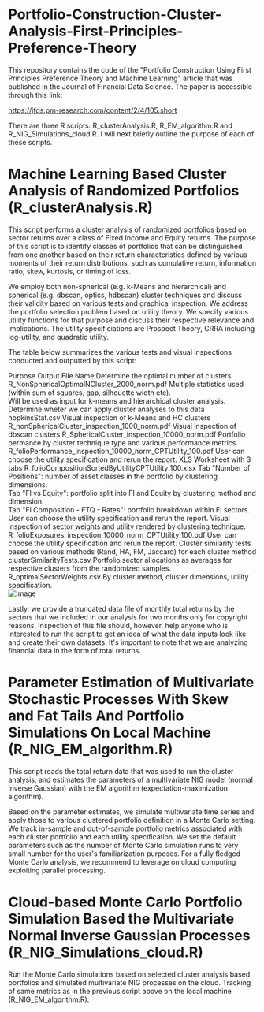 # Portfolio-Construction-Cluster-Analysis-First-Principles-Preference-Theory
This repository contains the code of the "Portfolio Construction Using First Principles Preference Theory and Machine Learning" article that was published in the Journal of Financial Data Science. The paper is accessible through this link:

https://jfds.pm-research.com/content/2/4/105.short

There are three R scripts: R_clusterAnalysis.R, R_EM_algorithm.R and R_NIG_Simulations_cloud.R. I will next briefly outline the purpose of each of these scripts.

# Machine Learning Based Cluster Analysis of Randomized Portfolios (R_clusterAnalysis.R)
This script performs a cluster analysis of randomized portfolios based on sector returns over a class of Fixed Income and Equity returns. The purpose of this script is to identify classes of portfolios that can be distinguished from one another based on their return characteristics defined by various moments of their return distributions, such as cumulative return, information ratio, skew, kurtosis, or timing of loss.

We employ both non-spherical (e.g. k-Means and hierarchical) and spherical (e.g. dbscan, optics, hdbscan) cluster techniques and discuss their validity based on various tests and graphical inspection. We address the portfolio selection problem based on utility theory. We specify various utility functions for that purpose and discuss their respective relevance and implications. The utility specificiations are Prospect Theory, CRRA including log-utility, and quadratic utility.

The table below summarizes the various tests and visual inspections conducted and outputted by this script:


Purpose	Output File Name
Determine the optimal number of clusters. 	R_NonSphericalOptimalNCluster_2000_norm.pdf
Multiple statistics used (within sum of squares, gap, silhouette width etc).	
Will be used as input for k-means and hierarchical cluster analysis.	
Determine wheter we can apply cluster analyses to this data	hopkinsStat.csv
Visual inspection of k-Means and HC clusters	R_nonSphericalCluster_inspection_1000_norm.pdf
Visual inspection of dbscan clusters	R_SphericalCluster_inspection_10000_norm.pdf
Portfolio permance by cluster technique type and various performance metrics.	R_folioPerformance_inspection_10000_norm_CPTUtility_100.pdf
User can choose the utility specification and rerun the report.	
XLS Worksheet with 3 tabs	R_folioCompositionSortedByUtilityCPTUtility_100.xlsx
Tab "Number of Positions": number of asset classes in the portfolio by clustering dimensions.	
Tab "FI vs Equity": portfolio split into FI and Equity by clustering method and dimension.	
Tab "FI Composition - FTQ - Rates": portfolio breakdown within FI sectors.	
User can choose the utility specification and rerun the report.	
Visual inspection of sector weights and utility rendered by clustering technique.	R_folioExposures_inspection_10000_norm_CPTUtility_100.pdf
User can choose the utility specification and rerun the report.	
Cluster similarity tests based on various methods (Rand, HA, FM, Jaccard) for each cluster method	clusterSimilarityTests.csv
Portfolio sector allocations as averages for respective clusters from the randomized samples.	R_optimalSectorWeights.csv
By cluster method, cluster dimensions, utility specification.	
![image](https://user-images.githubusercontent.com/66026542/205455183-3ea4fedb-73d4-4354-9bce-ef75180b56be.png)




Lastly, we provide a truncated data file of monthly total returns by the sectors that we included in our analysis for two months only for copyright reasons. Inspection of this file should, however, help anyone who is interested to run the script to get an idea of what the data inputs look like and create their own datasets. It's important to note that we are analyzing financial data in the form of total returns.

# Parameter Estimation of Multivariate Stochastic Processes With Skew and Fat Tails And Portfolio Simulations On Local Machine (R_NIG_EM_algorithm.R)
This script reads the total return data that was used to run the cluster analysis, and estimates the parameters of a multivariate NIG model (normal inverse Gaussian) with the EM algorithm (expectation-maximization algorithm).

Based on the parameter estimates, we simulate multivariate time series and apply those to various clustered portfolio definition in a Monte Carlo setting. We track in-sample and out-of-sample portfolio metrics associated with each cluster portfolio and each utility specification. We set the default parameters such as the number of Monte Carlo simulation runs to very small number for the user's familiarization purposes. For a fully fledged Monte Carlo analysis, we recommend to leverage on cloud computing exploiting parallel processing.

# Cloud-based Monte Carlo Portfolio Simulation Based the Multivariate Normal Inverse Gaussian Processes (R_NIG_Simulations_cloud.R)
Run the Monte Carlo simulations based on selected cluster analysis based portfolios and simulated multivariate NIG processes on the cloud. Tracking of same metrics as in the previous script above on the local machine (R_NIG_EM_algorithm.R).



